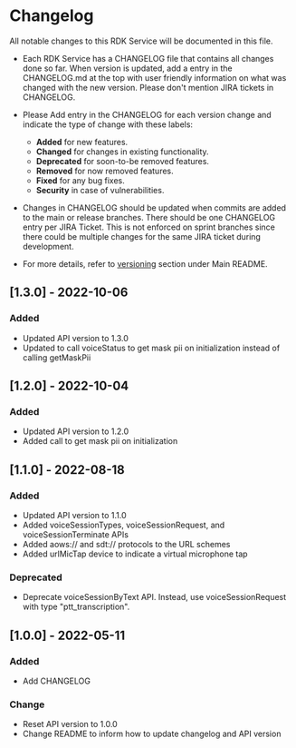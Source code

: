 # Changelog

All notable changes to this RDK Service will be documented in this file.

* Each RDK Service has a CHANGELOG file that contains all changes done so far. When version is updated, add a entry in the CHANGELOG.md at the top with user friendly information on what was changed with the new version. Please don't mention JIRA tickets in CHANGELOG. 

* Please Add entry in the CHANGELOG for each version change and indicate the type of change with these labels:
    * **Added** for new features.
    * **Changed** for changes in existing functionality.
    * **Deprecated** for soon-to-be removed features.
    * **Removed** for now removed features.
    * **Fixed** for any bug fixes.
    * **Security** in case of vulnerabilities.

* Changes in CHANGELOG should be updated when commits are added to the main or release branches. There should be one CHANGELOG entry per JIRA Ticket. This is not enforced on sprint branches since there could be multiple changes for the same JIRA ticket during development. 

* For more details, refer to [versioning](https://github.com/rdkcentral/rdkservices#versioning) section under Main README.

## [1.3.0] - 2022-10-06
### Added
- Updated API version to 1.3.0
- Updated to call voiceStatus to get mask pii on initialization instead of calling getMaskPii

## [1.2.0] - 2022-10-04
### Added
- Updated API version to 1.2.0
- Added call to get mask pii on initialization

## [1.1.0] - 2022-08-18
### Added
- Updated API version to 1.1.0
- Added voiceSessionTypes, voiceSessionRequest, and voiceSessionTerminate APIs
- Added aows:// and sdt:// protocols to the URL schemes
- Added urlMicTap device to indicate a virtual microphone tap

### Deprecated
- Deprecate voiceSessionByText API. Instead, use voiceSessionRequest with type "ptt_transcription".

## [1.0.0] - 2022-05-11
### Added
- Add CHANGELOG

### Change
- Reset API version to 1.0.0
- Change README to inform how to update changelog and API version